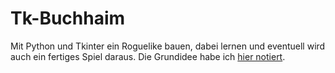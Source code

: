 # Tk-Buchhaim

Mit Python und Tkinter ein Roguelike bauen, dabei lernen und eventuell wird auch ein fertiges Spiel daraus. Die Grundidee habe ich [hier notiert](http://cognitiones.kantel-chaos-team.de/multimedia/spieleprogrammierung/buchhaim.html).
